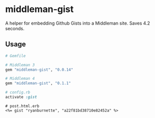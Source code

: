# middleman-gist

A helper for embedding Github Gists into a Middleman site. Saves 4.2 seconds.

## Usage

```ruby
# Gemfile

# Middleman 3
gem "middleman-gist", "0.0.14"

# Middleman 4
gem "middleman-gist", "0.1.1"
```

```ruby
# config.rb
activate :gist
```

```erb
# post.html.erb
<%= gist "ryanburnette", "a22f81bd38710e82452a" %>
```

